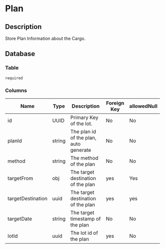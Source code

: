 # Plan

## Description

Store Plan Information about the Cargo.

## Database

### Table

`required`

### Columns

| Name              | Type   | Description                            | Foreign Key | allowedNull |
|-------------------|--------|----------------------------------------|-------------|-------------|
| id                | UUID   | Primary Key of the lot.                | No          | No          |
| planId            | string | The plan id of the plan, auto generate | No          | No          |
| method            | string | The method of the plan                 | No          | No          |
| targetFrom        | obj    | The target destination of the plan     | yes         | Yes         |
| targetDestination | uuid   | The target destination of the plan     | yes         | yes         |
| targetDate        | string | The target timestamp of the plan       | No          | No          |
| lotId             | uuid   | The lot id of the plan                 | yes         | No          |
